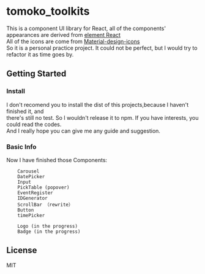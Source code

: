 # tomoko_toolkits

This is a component UI library for React, all of the components' appearances are derived from [element React](https://github.com/eleme/element-react)<br>
All of the icons are come from [Material-design-icons](https://github.com/google/material-design-icons)<br>
So it is a personal practice project. It could not be perfect, but I would try to refactor it as time goes by.

## Getting Started

### Install

I don't recomend you to install the dist of this projects,because I haven't finished it, and<br>
there's still no test. So I wouldn't release it to npm. If you have interests, you could read the codes.<br>
And I really hope you can give me any guide and suggestion.

### Basic Info

Now I have finished those Components:
```
    Carousel
    DatePicker
    Input
    PickTable (popover)
    EventRegister
    IDGenerator
    ScrollBar （rewrite）
    Button
    timePicker 
    
    Logo (in the progress)
    Badge (in the progress)
```

## License

MIT
